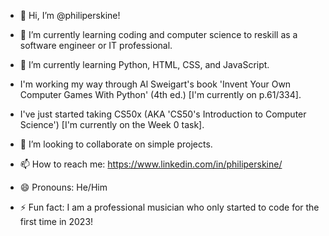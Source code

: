 - 👋 Hi, I’m @philiperskine!
- 👀 I’m currently learning coding and computer science to reskill as a software engineer or IT professional.
  
- 🌱 I’m currently learning Python, HTML, CSS, and JavaScript.
- I'm working my way through Al Sweigart's book 'Invent Your Own Computer Games With Python' (4th ed.) [I'm currently on p.61/334].
- I've just started taking CS50x (AKA 'CS50's Introduction to Computer Science') [I'm currently on the Week 0 task].
  
- 💞️ I’m looking to collaborate on simple projects.
- 📫 How to reach me: https://www.linkedin.com/in/philiperskine/
- 😄 Pronouns: He/Him
- ⚡ Fun fact: I am a professional musician who only started to code for the first time in 2023!

<!---
philiperskine/philiperskine is a ✨ special ✨ repository because its `README.md` (this file) appears on your GitHub profile.
You can click the Preview link to take a look at your changes.
--->
